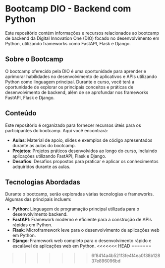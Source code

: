 # Bootcamp DIO - Backend com Python

Este repositório contém informações e recursos relacionados ao bootcamp de backend da Digital Innovation One (DIO) focado no desenvolvimento em Python, utilizando frameworks como FastAPI, Flask e Django.

## Sobre o Bootcamp

O bootcamp oferecido pela DIO é uma oportunidade para aprender e aprimorar habilidades no desenvolvimento de aplicativos e APIs utilizando Python como linguagem principal. Durante o curso, você terá a oportunidade de explorar os principais conceitos e práticas de desenvolvimento de backend, além de se aprofundar nos frameworks FastAPI, Flask e Django.

## Conteúdo

Este repositório é organizado para fornecer recursos úteis para os participantes do bootcamp. Aqui você encontrará:

- **Aulas**: Material de apoio, slides e exemplos de código apresentados durante as aulas do bootcamp.
- **Projetos**: Projetos práticos desenvolvidos ao longo do curso, incluindo aplicações utilizando FastAPI, Flask e Django.
- **Desafios**: Desafios propostos para praticar e aplicar os conhecimentos adquiridos durante as aulas.

## Tecnologias Abordadas

Durante o bootcamp, serão exploradas várias tecnologias e frameworks. Algumas das principais incluem:

- **Python**: Linguagem de programação principal utilizada para o desenvolvimento backend.
- **FastAPI**: Framework moderno e eficiente para a construção de APIs rápidas em Python.
- **Flask**: Microframework leve para o desenvolvimento de aplicações web em Python.
- **Django**: Framework web completo para o desenvolvimento rápido e escalável de aplicações web em Python.
<<<<<<< HEAD
=======

>>>>>>> 6f8414a4b521f3fe4f4ea0f38b12837e896096bd
